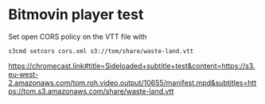 # Bitmovin player test

Set open CORS policy on the VTT file with

`s3cmd setcors cors.xml s3://tom/share/waste-land.vtt`

https://chromecast.link#title=Sideloaded+subtitle+test&content=https://s3.eu-west-2.amazonaws.com/tom.roh.video.output/10655/manifest.mpd&subtitles=https://tom.s3.amazonaws.com/share/waste-land.vtt

